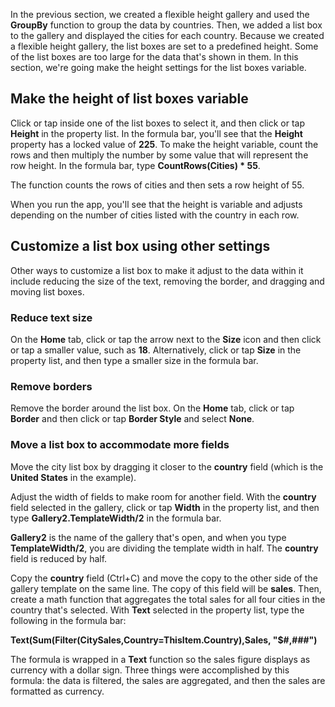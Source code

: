 <properties
   pageTitle="Customize the height of list boxes in a gallery | Microsoft PowerApps"
   description="Make the height of list boxes in a gallery variable using a function"
   services=""
   suite="powerapps"
   documentationCenter="na"
   authors="v-subohe"
   manager="anneta"
   editor=""
   tags=""/>

<tags
   ms.service="powerapps"
   ms.devlang="na"
   ms.topic="get-started-article"
   ms.tgt_pltfrm="na"
   ms.workload="na"
   ms.date="06/05/2017"
   ms.author="v-subohe"/>

In the previous section, we created a flexible height gallery and used the **GroupBy** function to group the data by countries. Then, we added a list box to the gallery and displayed the cities for each country. Because we created a flexible height gallery, the list boxes are set to a predefined height. Some of the list boxes are too large for the data that's shown in them. In this section, we're going make the height settings for the list boxes variable.

## Make the height of list boxes variable
Click or tap inside one of the list boxes to select it, and then click or tap **Height** in the property list. In the formula bar, you'll see that the **Height** property has a locked value of **225**. To make the height variable, count the rows and then multiply the number by some value that will represent the row height. In the formula bar, type **CountRows(Cities) * 55**.

The function counts the rows of cities and then sets a row height of 55.

When you run the app, you'll see that the height is variable and adjusts depending on the number of cities listed with the country in each row.

## Customize a list box using other settings
Other ways to customize a list box to make it adjust to the data within it include reducing the size of the text, removing the border, and dragging and moving list boxes. <!-- I'm not sure if it should be 'fields' or another term here. Ditto for all the references to 'field' in this section.-->

### Reduce text size
On the **Home** tab, click or tap the arrow next to the **Size** icon and then click or tap a smaller value, such as **18**. Alternatively, click or tap **Size** in the property list, and then type a smaller size in the formula bar.

### Remove borders
Remove the border around the list box. On the **Home** tab, click or tap **Border** and then click or tap **Border Style** and select **None**.

### Move a list box to accommodate more fields
Move the city list box by dragging it closer to the **country** field (which is the **United States** in the example).

Adjust the width of fields to make room for another field. With the **country** field selected in the gallery, click or tap **Width** in the property list, and then type **Gallery2.TemplateWidth/2** in the formula bar.

**Gallery2** is the name of the gallery that's open, and when you type **TemplateWidth/2**, you are dividing the template width in half. The **country** field is reduced by half.

Copy the **country** field (Ctrl+C) and move the copy to the other side of the gallery template on the same line. The copy of this field will be **sales**. <!-- note that the item selected in the property list automatically changes to Text when the copy is moved)--> Then, create a math function that aggregates the total sales for all four cities in the country that's selected.
With **Text** selected in the property list, type the following in the formula bar:

**Text(Sum(Filter(CitySales,Country=ThisItem.Country),Sales, "$#,###")**

The formula is wrapped in a **Text** function so the sales figure displays as currency with a dollar sign. Three things were accomplished by this formula: the data is filtered, the sales are aggregated, and then the sales are formatted as currency.
<!-- add a screenshot showing the final result here -->
